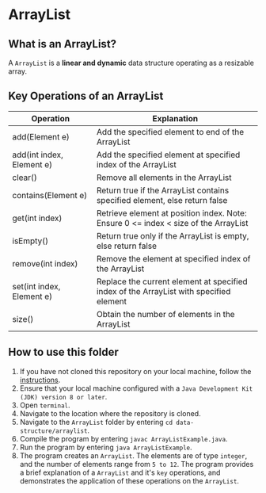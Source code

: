 # ArrayList

## What is an ArrayList?
A `ArrayList` is a **linear and dynamic** data structure operating as a resizable array.

## Key Operations of an ArrayList
Operation                | Explanation
-------------------------| --------------------------------------------------------------------------------------------------------------
add(Element e)           | Add the specified element to end of the ArrayList
add(int index, Element e)| Add the specified element at specified index of the ArrayList
clear()                  | Remove all elements in the ArrayList
contains(Element e)      | Return true if the ArrayList contains specified element, else return false
get(int index)           | Retrieve element at position index. Note: Ensure 0 <= index < size of the ArrayList
isEmpty()                | Return true only if the ArrayList is empty, else return false
remove(int index)        | Remove the element at specified index of the ArrayList
set(int index, Element e)| Replace the current element at specified index of the ArrayList with specified element
size()                   | Obtain the number of elements in the ArrayList

## How to use this folder
1. If you have not cloned this repository on your local machine, follow the [instructions](https://github.com/shumarb/notes-and-code#how-to-use-this-repository).
2. Ensure that your local machine configured with a `Java Development Kit (JDK) version 8 or later`.
3. Open `terminal`.
4. Navigate to the location where the repository is cloned.
5. Navigate to the `ArrayList` folder by entering `cd data-structure/arraylist`.
6. Compile the program by entering `javac ArrayListExample.java`.
7. Run the program by entering `java ArrayListExample`.
8. The program creates an `ArrayList`. The elements are of type `integer`, and the number of elements range from `5 to 12`. The program provides a brief explanation of a `ArrayList` and it's `key` operations, and demonstrates the application of these operations on the `ArrayList`.
